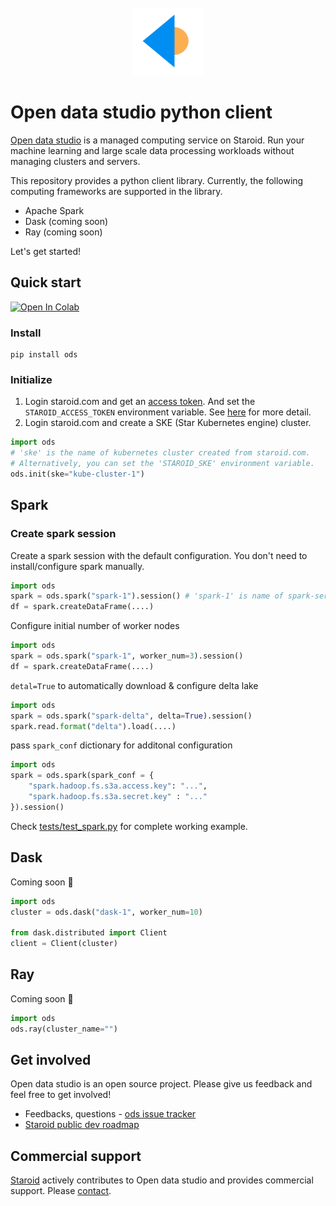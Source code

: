 <br />
<center>
  <img src="https://github.com/open-datastudio/datastudio/raw/master/docs/_static/open-datastudio-logo.png" width="110px"/>
</center>

# Open data studio python client

[Open data studio](https://open-datastudio.io) is a managed computing service on Staroid. Run your machine learning and large scale data processing workloads without managing clusters and servers.

This repository provides a python client library.
Currently, the following computing frameworks are supported in the library.

 - Apache Spark
 - Dask (coming soon)
 - Ray (coming soon)

Let's get started!


## Quick start

[![Open In Colab](https://colab.research.google.com/assets/colab-badge.svg)](https://colab.research.google.com/github/open-datastudio/ods/blob/master/notebook/open-data-studio.ipynb)

### Install

```
pip install ods
```

### Initialize

1. Login staroid.com and get an [access token](https://staroid.com/settings/accesstokens). And set the `STAROID_ACCESS_TOKEN` environment variable. See [here](https://github.com/staroids/staroid-python#configuration) for more detail.
2. Login staroid.com and create a SKE (Star Kubernetes engine) cluster.

```python
import ods
# 'ske' is the name of kubernetes cluster created from staroid.com.
# Alternatively, you can set the 'STAROID_SKE' environment variable.
ods.init(ske="kube-cluster-1")
```

## Spark

### Create spark session
Create a spark session with the default configuration.
You don't need to install/configure spark manually.

```python
import ods
spark = ods.spark("spark-1").session() # 'spark-1' is name of spark-serverless instance to create.
df = spark.createDataFrame(....)
```

Configure initial number of worker nodes

```python
import ods
spark = ods.spark("spark-1", worker_num=3).session()
df = spark.createDataFrame(....)
```

`detal=True` to automatically download & configure delta lake

```python
import ods
spark = ods.spark("spark-delta", delta=True).session()
spark.read.format("delta").load(....)
```

pass `spark_conf` dictionary for additonal configuration

```python
import ods
spark = ods.spark(spark_conf = {
    "spark.hadoop.fs.s3a.access.key": "...",
    "spark.hadoop.fs.s3a.secret.key" : "..."
}).session()
```

Check [tests/test_spark.py](https://github.com/open-datastudio/ods/blob/master/tests/test_spark.py) for complete working example.

## Dask

Coming soon 🚛

```python
import ods
cluster = ods.dask("dask-1", worker_num=10)

from dask.distributed import Client
client = Client(cluster)
```

## Ray

Coming soon 🚛

```python
import ods
ods.ray(cluster_name="")
```


## Get involved

Open data studio is an open source project. Please give us feedback and feel free to get involved!

 - Feedbacks, questions - [ods issue tracker](https://github.com/open-datastudio/ods/issues)
 - [Staroid public dev roadmap](https://github.com/staroids/community/projects/1)


## Commercial support

[Staroid](https://staroid.com) actively contributes to Open data studio and provides commercial support. Please [contact](https://staroid.com/site/contact).
